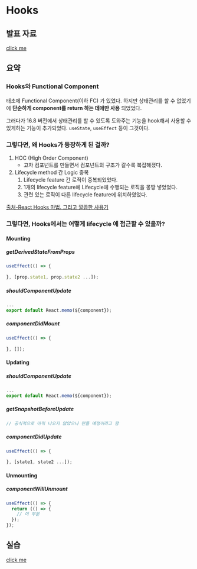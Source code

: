 # Hooks

## 발표 자료

[click me](./008강_PDF.pdf)

 

## 요약

### Hooks와 Functional Component

태초에 Functional Component(이하 FC) 가 있었다. 하지만 상태관리를 할 수 없었기에 **단순하게 component를 return 하는 데에만 사용** 되었었다.

그러다가 16.8 버전에서 상태관리를 할 수 있도록 도와주는 기능을 hook해서 사용할 수 있게하는 기능이 추가되었다. `useState`, `useEffect` 등이 그것이다.



### 그렇다면, 왜 Hooks가 등장하게 된 걸까?

1. HOC (High Order Component)
   * 고차 컴포넌트를 만들면서 컴포넌트의 구조가 갈수록 복잡해졌다.
2. Lifecycle method 간 Logic 중복
   1. Lifecycle feature 간 로직이 중복되었었다.
   2. 1개의 lifecycle feature에 Lifecycle에 수행되는 로직을 몽땅 넣었었다.
   3. 관련 있는 로직이 다른 lifecycle feature에 위치하였었다.

[출처-React Hooks 마법. 그리고 깔끔한 사용기](https://www.slideshare.net/ShoppingNAVER/react-hooks-177289990)



### 그렇다면, Hooks에서는 어떻게 lifecycle 에 접근할 수 있을까?

#### Mounting

##### getDerivedStateFromProps

```javascript
useEffect(() => {
  
}, [prop.state1, prop.state2 ...]);
```



##### shouldComponentUpdate

```javascript
...
export default React.memo(${component});
```



##### componentDidMount

```javascript
useEffect(() => {
  
}, []);
```



#### Updating

##### shouldComponentUpdate

```javascript
...
export default React.memo(${component});
```



##### getSnapshotBeforeUpdate

```javascript
// 공식적으로 아직 나오지 않았으나 만들 예정이라고 함
```



##### componentDidUpdate

```javascript
useEffect(() => {
  
}, [state1, state2 ...]);
```



#### Unmounting

##### componentWillUnmount

```javascript
useEffect(() => {
  return (() => {
    // 이 부분
  });
});
```



## 실습

[click me](../보충자료/008강_실습)